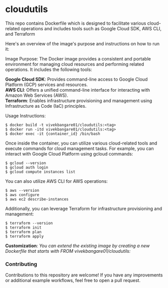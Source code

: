 # cloudutils
This repo contains Dockerfile which is designed to facilitate various cloud-related operations and includes tools such as Google Cloud SDK, AWS CLI, and Terraform

Here's an overview of the image's purpose and instructions on how to run it:

Image Purpose: The Docker image provides a consistent and portable environment for managing cloud resources and performing related operations. It includes the following tools:

**Google Cloud SDK**: Provides command-line access to Google Cloud Platform (GCP) services and resources.  
**AWS CLI**: Offers a unified command-line interface for interacting with Amazon Web Services (AWS).  
**Terraform**: Enables infrastructure provisioning and management using Infrastructure as Code (IaC) principles.  

Usage Instructions:

```
$ docker build -t vivekbangare01/cloudutils:<tag>
$ docker run -itd vivekbangare01/cloudutils:<tag>
$ docker exec -it {container_id} /bin/bash
```

Once inside the container, you can utilize various cloud-related tools and execute commands for cloud management tasks. For example, you can interact with Google Cloud Platform using gcloud commands:

```
$ gcloud --version
$ gcloud auth login
$ gcloud compute instances list
```

You can also utilize AWS CLI for AWS operations:
```
$ aws --version
$ aws configure
$ aws ec2 describe-instances
```

Additionally, you can leverage Terraform for infrastructure provisioning and management:

```
$ terraform --version
$ terraform init
$ terraform plan
$ terraform apply
```

**Customization**: *You can extend the existing image by creating a new Dockerfile that starts with FROM vivekbangare01/cloudutils:<tag>*

### Contributing
Contributions to this repository are welcome! If you have any improvements or additional example workflows, feel free to open a pull request.